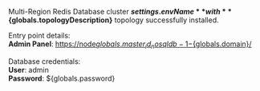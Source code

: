 Multi-Region Redis Database cluster **${settings.envName}** with **${globals.topologyDescription}** topology successfully installed.

Entry point details:    
**Admin Panel**: [https://node${globals.master_id_nosqldb-1}-${globals.domain}/](https://node${globals.master_id_nosqldb-1}-${globals.domain}/)    

Database credentials:    
**User**: admin    
**Password**: ${globals.password}    
